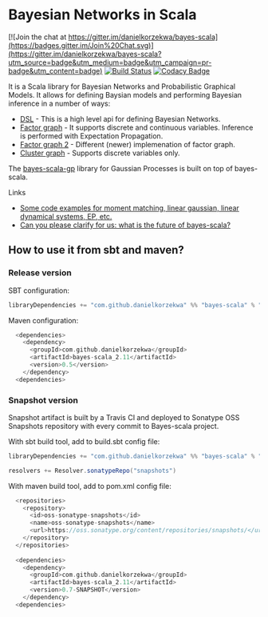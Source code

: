 # Bayesian Networks in Scala 

[![Join the chat at https://gitter.im/danielkorzekwa/bayes-scala](https://badges.gitter.im/Join%20Chat.svg)](https://gitter.im/danielkorzekwa/bayes-scala?utm_source=badge&utm_medium=badge&utm_campaign=pr-badge&utm_content=badge)
[![Build Status](https://travis-ci.org/danielkorzekwa/bayes-scala.svg)](https://travis-ci.org/danielkorzekwa/bayes-scala)
[![Codacy Badge](https://www.codacy.com/project/badge/2a48694cabbe4cd386af1be55602cbbf)](https://www.codacy.com/public/danielkorzekwa/bayes-scala)

It is a Scala library for Bayesian Networks and Probabilistic Graphical Models. It allows for defining Baysian models and performing Bayesian inference in a number of ways:

* [DSL] - This is a high level api for defining Bayesian Networks. 
* [Factor graph] - It supports discrete and continuous variables. Inference is performed with Expectation Propagation.
* [Factor graph 2] - Different (newer) implemenation of factor graph.
* [Cluster graph] - Supports discrete variables only.

The [bayes-scala-gp] library for Gaussian Processes is built on top of bayes-scala.

Links
* [Some code examples for moment matching, linear gaussian, linear dynamical systems, EP, etc.]
* [Can you please clarify for us: what is the future of bayes-scala?](https://github.com/danielkorzekwa/bayes-scala/blob/master/doc/future_of_bayes_scala.md) 

## How to use it from sbt and maven?

### Release version

SBT configuration: 

```scala
libraryDependencies += "com.github.danielkorzekwa" %% "bayes-scala" % "0.6"  
```

Maven configuration:

```scala  
  <dependencies>
    <dependency>
      <groupId>com.github.danielkorzekwa</groupId>
      <artifactId>bayes-scala_2.11</artifactId>
      <version>0.5</version>
    </dependency>
  <dependencies>
```

### Snapshot version

Snapshot artifact is built by a Travis CI and deployed to Sonatype OSS Snapshots repository with every commit to Bayes-scala project. 

With sbt build tool, add to build.sbt config file:

```scala
libraryDependencies += "com.github.danielkorzekwa" %% "bayes-scala" % "0.7-SNAPSHOT"  

resolvers += Resolver.sonatypeRepo("snapshots")
```

With maven build tool, add to pom.xml config file:

```scala
  <repositories>
    <repository>
      <id>oss-sonatype-snapshots</id>
      <name>oss-sonatype-snapshots</name>
      <url>https://oss.sonatype.org/content/repositories/snapshots/</url>
    </repository>
  </repositories>
  
  <dependencies>
    <dependency>
      <groupId>com.github.danielkorzekwa</groupId>
      <artifactId>bayes-scala_2.11</artifactId>
      <version>0.7-SNAPSHOT</version>
    </dependency>
  <dependencies>
```

[DSL]: https://github.com/danielkorzekwa/bayes-scala/blob/master/doc/dsl/dsl.md
[Factor graph]: https://github.com/danielkorzekwa/bayes-scala/blob/master/doc/factorgraph/factorgraph.md
[Factor graph 2]: https://github.com/danielkorzekwa/bayes-scala/blob/master/doc/factorgraph2/factorgraph2.md
[Cluster graph]: https://github.com/danielkorzekwa/bayes-scala/blob/master/doc/clustergraph/clustergraph.md
[Some code examples for moment matching, linear gaussian, linear dynamical systems, EP, etc.]:https://github.com/danielkorzekwa/bayes-scala/blob/master/doc/others/others.md
[Low level algorithms]: https://github.com/danielkorzekwa/bayes-scala/blob/master/doc/lowlevel/README.md
[bayes-scala-gp]: https://github.com/danielkorzekwa/bayes-scala-gp/blob/master/README.md